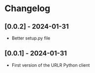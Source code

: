 # Changelog

## [0.0.2] - 2024-01-31

- Better setup.py file

## [0.0.1] - 2024-01-31

- First version of the URLR Python client